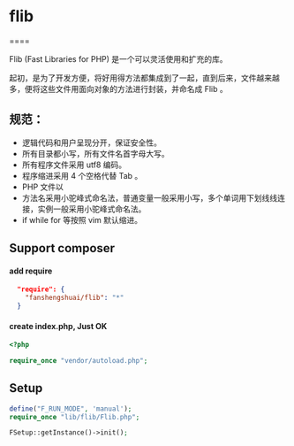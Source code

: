 # flib
====

Flib (Fast Libraries for PHP) 是一个可以灵活使用和扩充的库。

起初，是为了开发方便，将好用得方法都集成到了一起，直到后来，文件越来越多，便将这些文件用面向对象的方法进行封装，并命名成 Flib 。

## 规范：

 * 逻辑代码和用户呈现分开，保证安全性。
 * 所有目录都小写，所有文件名首字母大写。
 * 所有程序文件采用 utf8 编码。
 * 程序缩进采用 4 个空格代替 Tab 。
 * PHP 文件以 <?php 开头，结尾不加 ?>
 * 方法名采用小驼峰式命名法，普通变量一般采用小写，多个单词用下划线线连接，实例一般采用小驼峰式命名法。
 * if while for 等按照 vim 默认缩进。

## Support composer
#### add require
```json
  "require": {
    "fanshengshuai/flib": "*"
  }
```

#### create index.php, Just OK
```php
<?php

require_once "vendor/autoload.php";
```





## Setup
```php
define("F_RUN_MODE", 'manual');
require_once "lib/flib/Flib.php";

FSetup::getInstance()->init();
```

